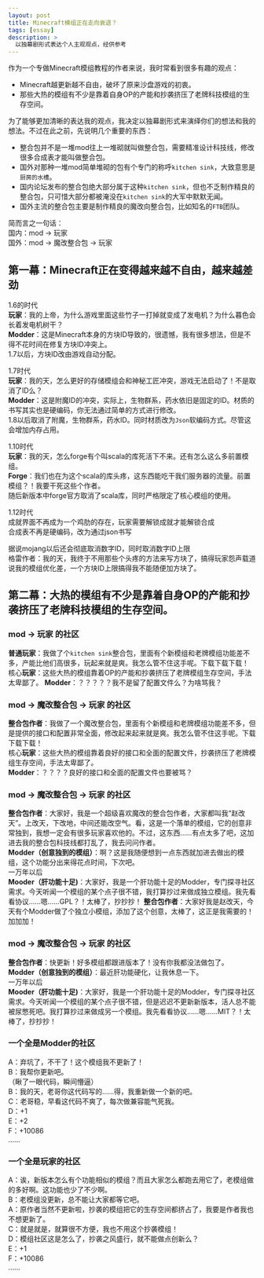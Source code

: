 ```yaml
---
layout: post
title: Minecraft模组正在走向衰退？
tags: [essay]
description: >
  以独幕剧形式表达个人主观观点，经供参考
---
```


作为一个专做Minecraft模组教程的作者来说，我时常看到很多有趣的观点：    
* Minecraft越更新越不自由，破坏了原来沙盘游戏的初衷。
* 那些大热的模组有不少是靠着自身OP的产能和抄袭挤压了老牌科技模组的生存空间。

为了能够更加清晰的表达我的观点，我决定以独幕剧形式来演绎你们的想法和我的想法。不过在此之前，先说明几个重要的东西：   
* 整合包并不是一堆mod往上一堆砌就叫做整合包，需要精准设计科技线，修改很多合成表才能叫做整合包。
* 国外对那种一堆mod简单堆砌的包有个专门的称呼`kitchen sink`，大致意思是`厨房的水槽`。
* 国内论坛发布的整合包绝大部分属于这种`kitchen sink`，但也不乏制作精良的整合包，只可惜大部分都被淹没在`kitchen sink`的大军中默默无闻。
* 国外主流的整合包主要是制作精良的魔改向整合包，比如知名的`FTB`团队。

简而言之一句话：    
国内：mod -> 玩家    
国外：mod -> 魔改整合包 -> 玩家   

## 第一幕：Minecraft正在变得越来越不自由，越来越差劲
1.6的时代    
**玩家**：我的上帝，为什么游戏里面这些竹子一打掉就变成了发电机？为什么暮色会长着发电机树干？    
**Modder**：这是Minecraft本身的方块ID导致的，很遗憾，我有很多想法，但是不得不花时间在修复方块ID冲突上。    
1.7以后，方块ID改由游戏自动分配。

1.7时代   
**玩家**：我的天，怎么更好的存储模组会和神秘工匠冲突，游戏无法启动了！不是取消了ID么？    
**Modder**：这是附魔ID的冲突，实际上，生物群系，药水依旧是固定的ID。材质的书写其实也是硬编码，你无法通过简单的方式进行修改。   
1.8以后取消了附魔，生物群系，药水ID。同时材质改为`Json`软编码方式。尽管这会增加内存占用。

1.10时代  
**玩家**：我的天，怎么forge有个叫scala的库死活下不来。还有怎么这么多前置模组。    
**Forge**：我们也在为这个scala的库头疼，这东西能吃干我们服务器的流量。前置模组？！我要干死这些个作者。    
随后新版本中forge官方取消了scala库，同时严格限定了核心模组的使用。

1.12时代    
成就界面不再成为一个鸡肋的存在，玩家需要解锁成就才能解锁合成    
合成表不再是硬编码，改为通过json书写

据说mojang以后还会彻底取消数字ID，同时取消数字ID上限   
格雷作者：我的天，我终于不用那些个头疼的方法来写方块了，搞得玩家怨声载道说我的模组优化差，一个方块ID上限搞得我不能随便加方块了。

## 第二幕：大热的模组有不少是靠着自身OP的产能和抄袭挤压了老牌科技模组的生存空间。
### mod -> 玩家 的社区    
**普通玩家**：我做了个`kitchen sink`整合包，里面有个新模组和老牌模组功能差不多，产能比他们高很多，玩起来就是爽。我怎么管不住这手呢。下载下载下载！   
核心**玩家**：这些大热的模组靠着OP的产能和抄袭挤压了老牌模组生存空间，手法太卑鄙了。
**Modder**：？？？？？我不是留了配置文件么？为啥骂我？

### mod -> 魔改整合包 -> 玩家 的社区    
**整合包作者**：我做了一个魔改整合包，里面有个新模组和老牌模组功能差不多，但是提供的接口和配置非常全面，修改起来起来就是爽。我怎么管不住这手呢。下载下载下载！     
核心**玩家**：这些大热的模组靠着良好的接口和全面的配置文件，抄袭挤压了老牌模组生存空间，手法太卑鄙了。   
**Modder**：？？？？良好的接口和全面的配置文件也要被骂？

### mod -> 魔改整合包 -> 玩家 的社区    
**整合包作者**：大家好，我是一个超级喜欢魔改的整合包作者，大家都叫我“赵改天”。上改天，下改地，中间还能改空气。看，这是一个落单的模组，它的创意非常独到，我想一定会有很多玩家喜欢他的。不过，这东西……有点太多了吧，这加进去我的整合包科技线都打乱了，我去问问作者。   
**Modder（创意独到的模组）**：啊？这是我随便想到一点东西就加进去做出的模组，这个功能分出来得花点时间，下次吧。    
一万年以后   
**Mooder（肝功能十足)**：大家好，我是一个肝功能十足的Modder，专门探寻社区需求。今天听闻一个模组的某个点子很不错，我打算抄过来做成独立模组。我先看看协议……嗯……GPL？！太棒了，抄抄抄！
**整合包作者**：大家好我是赵改天，今天有个Modder做了个独立小模组，添加了这个创意，太棒了，这正是我需要的！加加加！    

### mod -> 魔改整合包 -> 玩家 的社区    
**整合包作者**：快更新！好多模组都跟进版本了！没有你我都没法做包了。    
**Modder（创意独到的模组）**：最近肝功能硬化，让我休息一下。   
一万年以后       
**Mooder（肝功能十足)**：大家好，我是一个肝功能十足的Modder，专门探寻社区需求。今天听闻一个模组的某个点子很不错，但是迟迟不更新新版本，活人总不能被尿憋死吧。我打算抄过来做成另一个模组。我先看看协议……嗯……MIT？！太棒了，抄抄抄！

### 一个全是Modder的社区
A：弃坑了，不干了！这个模组我不更新了！    
B：我帮你更新吧。   
（瞅了一眼代码，瞬间懵逼）   
B：我的天，老哥你这代码写的……得，我重新做一个新的吧。    
C：老哥稳，早看这代码不爽了，每次做兼容能气死我。   
D：+1    
E：+2    
F：+10086    
……

### 一个全是玩家的社区
A：诶，新版本怎么有个功能相似的模组？而且大家怎么都跑去用它了，老模组做的多好啊。这功能也少了不少啊。   
B：老模组没更新，总不能让大家都等它吧。    
A：原作者当然不更新啦，抄袭的模组把它的生存空间都挤占了，我要是作者我也不想更新了。    
C：就是就是，就算很不方便，我也不用这个抄袭模组！   
D：模组社区这是怎么了，抄袭之风盛行，就不能做点创新么？    
E：+1    
F：+10086    
……
